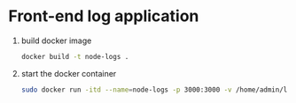 # Front-end log application

1. build docker image
    
    ```bash
    docker build -t node-logs .
    ```
    
2. start the docker container
    
    ```bash
    sudo docker run -itd --name=node-logs -p 3000:3000 -v /home/admin/logs:/usr/src/app/logs --restart=always node-logs:latest
    ```